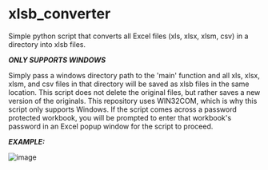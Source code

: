 # xlsb_converter
Simple python script that converts all Excel files (xls, xlsx, xlsm, csv) in a directory into xlsb files.

***ONLY SUPPORTS WINDOWS***

Simply pass a windows directory path to the 'main' function and all xls, xlsx, xlsm, and csv files in that directory will be saved as xlsb files in the same location.  This script does not delete the original files, but rather saves a new version of the originals.  This repository uses WIN32COM, which is why this script only supports Windows.  If the script comes across a password protected workbook, you will be prompted to enter that workbook's password in an Excel popup window for the script to proceed.

***EXAMPLE:***

![image](https://user-images.githubusercontent.com/35471104/110549713-1ce5d080-80f8-11eb-8eec-455ae604d7ea.png)

